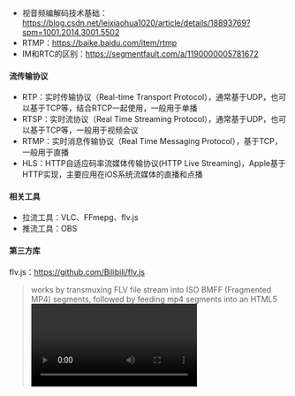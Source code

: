 - 视音频编解码技术基础：https://blog.csdn.net/leixiaohua1020/article/details/18893769?spm=1001.2014.3001.5502
- RTMP：https://baike.baidu.com/item/rtmp
- IM和RTC的区别：https://segmentfault.com/a/1190000005781672


#### 流传输协议
- RTP：实时传输协议（Real-time Transport Protocol），通常基于UDP，也可以基于TCP等，结合RTCP一起使用，一般用于单播
- RTSP：实时流协议（Real Time Streaming Protocol），通常基于UDP，也可以基于TCP等，一般用于视频会议
- RTMP：实时消息传输协议（Real Time Messaging Protocol），基于TCP，一般用于直播
- HLS：HTTP自适应码率流媒体传输协议(HTTP Live Streaming)，Apple基于HTTP实现，主要应用在iOS系统流媒体的直播和点播


#### 相关工具
- 拉流工具：VLC、FFmepg、flv.js
- 推流工具：OBS


#### 第三方库
flv.js：https://github.com/Bilibili/flv.js
> works by transmuxing FLV file stream into ISO BMFF (Fragmented MP4) segments, followed by feeding mp4 segments into an HTML5 <video> element through Media Source Extensions API.
